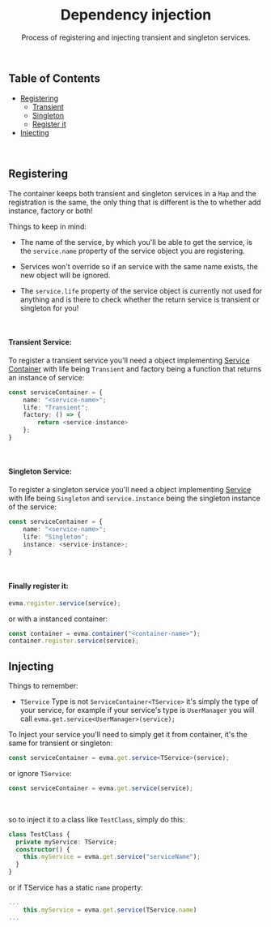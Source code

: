 <h1 align="center">
   <b>
        Dependency injection
    </b>
</h1>

<p align="center">Process of registering and injecting transient and singleton services.</p>
<br />

## Table of Contents

- [Registering](#registering)
  - [Transient](#btransient-serviceb)
  - [Singleton](#bsingleton-serviceb)
  - [Register it](#bfinally-register-itb)
- [Injecting](#injecting)

<br />

## Registering

The container keeps both transient and singleton services in a `Map` and the registration is the same, the only thing that is different is the to whether add instance, factory or both!

Things to keep in mind:

- The name of the service, by which you'll be able to get the service, is the `service.name` property of the service object you are registering.

- Services won't override so if an service with the same name exists, the new object will be ignored.

- The `service.life` property of the service object is currently not used for anything and is there to check whether the return service is transient or singleton for you!

<br />

#### <b>Transient Service</b>:

To register a transient service you'll need a object implementing [Service Container](../src/types/di/serviceContainer.ts) with life being `Transient` and factory being a function that returns an instance of service:

```ts
const serviceContainer = {
    name: "<service-name>";
    life: "Transient";
    factory: () => {
        return <service-instance>
    };
}
```

<br />

#### <b>Singleton Service</b>:

To register a singleton service you'll need a object implementing [Service](../src/types/di/serviceContainer.ts) with life being `Singleton` and `service.instance` being the singleton instance of the service:

```ts
const serviceContainer = {
    name: "<service-name>";
    life: "Singleton";
    instance: <service-instance>;
}
```

<br />

#### <b>Finally register it</b>:

```ts
evma.register.service(service);
```

or with a instanced container:

```ts
const container = evma.container("<container-name>");
container.register.service(service);
```

## Injecting

Things to remember:

- `TService` Type is not `ServiceContainer<TService>` it's simply the type of your service, for example if your service's type is `UserManager` you will call `evma.get.service<UserManager>(service);`

To Inject your service you'll need to simply get it from container, it's the same for transient or singleton:

```ts
const serviceContainer = evma.get.service<TService>(service);
```

or ignore `TService`:

```ts
const serviceContainer = evma.get.service(service);
```

<br />

so to inject it to a class like `TestClass`, simply do this:

```ts
class TestClass {
  private myService: TService;
  constructor() {
    this.myService = evma.get.service("serviceName");
  }
}
```

or if TService has a static `name` property:

```ts
...
    this.myService = evma.get.service(TService.name)
...
```
